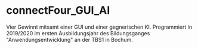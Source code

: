 # connectFour_GUI_AI
Vier Gewinnt mitsamt einer GUI und einer gegnerischen KI. Programmiert in 2019/2020 im ersten Ausbildungsjahr des Bildungsganges "Anwendungsentwicklung" an der TBS1 in Bochum.
